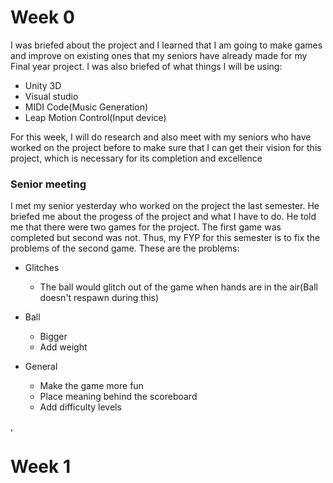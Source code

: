 # Week 0
I was briefed about the project and I learned that I am going to make games and improve on existing ones that my seniors have already made for my Final year project.
 I was also briefed of what things I will be using:
 * Unity 3D
 * Visual studio
 * MIDI Code(Music Generation)
 * Leap Motion Control(Input device)

For this week, I will do research and also meet with my seniors who have worked on the project before to make sure that I can get their vision for this project, which is necessary for its completion and excellence

### Senior meeting
I met my senior yesterday who worked on the project the last semester. He briefed me about the progess of the project and what I have to do. He told me that there were two games for the project. The first game was completed but second was not. Thus, my FYP for this semester is to fix the problems of the second game.
These are the problems:
* Glitches
	* The ball would glitch out of the game when hands are in the air(Ball doesn't respawn during this)

* Ball
	* Bigger
	* Add weight

* General
	* Make the game more fun
	* Place meaning behind the scoreboard
	* Add difficulty levels

, 

# Week 1
<!--stackedit_data:
eyJoaXN0b3J5IjpbODYxOTAwMzExLC0yMDA1Njc1MzgxLC0xOT
Q4NTY4MjQ4LDQ2Mzk3NDQsNTc0OTMxNTQyLDU3MTgxNTM3N119

-->
